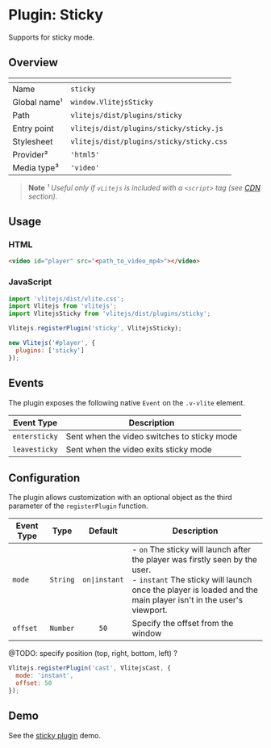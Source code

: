 # Plugin: Sticky

Supports for sticky mode.

## Overview

| <!-- -->          | <!-- -->                                 |
| ----------------- | ---------------------------------------- |
| Name              | `sticky`                                 |
| Global name&sup1; | `window.VlitejsSticky`                   |
| Path              | `vlitejs/dist/plugins/sticky`            |
| Entry point       | `vlitejs/dist/plugins/sticky/sticky.js`  |
| Stylesheet        | `vlitejs/dist/plugins/sticky/sticky.css` |
| Provider&sup2;    | `'html5'`                                |
| Media type&sup3;  | `'video'`                                |

> **Note** _&sup1; Useful only if `vLitejs` is included with a `<script>` tag (see [CDN](../../../README.md#CDN) section)._

## Usage

### HTML

```html
<video id="player" src="<path_to_video_mp4>"></video>
```

### JavaScript

```js
import 'vlitejs/dist/vlite.css';
import Vlitejs from 'vlitejs';
import VlitejsSticky from 'vlitejs/dist/plugins/sticky';

Vlitejs.registerPlugin('sticky', VlitejsSticky);

new Vlitejs('#player', {
  plugins: ['sticky']
});
```

## Events

The plugin exposes the following native `Event` on the `.v-vlite` element.

| Event Type    | Description                                 |
| ------------- | ------------------------------------------- |
| `entersticky` | Sent when the video switches to sticky mode |
| `leavesticky` | Sent when the video exits sticky mode       |

## Configuration

The plugin allows customization with an optional object as the third parameter of the `registerPlugin` function.

| Event Type |   Type   |    Default    | Description                                                                                                                                                                                    |
| ---------- | :------: | :-----------: | ---------------------------------------------------------------------------------------------------------------------------------------------------------------------------------------------- |
| `mode`     | `String` | `on\|instant` | - `on` The sticky will launch after the player was firstly seen by the user.<br>- `instant` The sticky will launch once the player is loaded and the main player isn't in the user's viewport. |
| `offset`   | `Number` |     `50`      | Specify the offset from the window                                                                                                                                                             |

@TODO: specify position (top, right, bottom, left) ?

```js
Vlitejs.registerPlugin('cast', VlitejsCast, {
  mode: 'instant',
  offset: 50
});
```

## Demo

See the [sticky plugin](TODO) demo.
